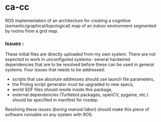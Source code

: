 # ca-cc
ROS implementation of an architecture for creating a cognitive (semantic/graphical/topological) map of an indoor environment segmented by rooms from a grid map.


### Issues :

These initial files are directly uploaded from my own system. There are not expected to work in unconfigured systems- several hardwired dependencies that are to be resolved before these can be used in general systems. Four issues that needs to be addressed:
  - scripts that use absolute addresses should use launch file parameters,
  - the Prolog script generator must be upgraded to new specs,
  - world SDF files should reside inside this package,
  - external dependencies (Turtlebot packages, openCV, pygame, etc.) should be specified in manifest for rosdep.

Resolving these issues (*boring manual labor*) should make this piece of software runnable on any system with ROS.
